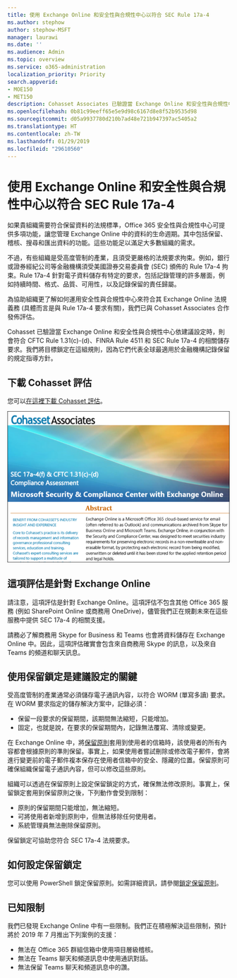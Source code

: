 ```yaml
---
title: 使用 Exchange Online 和安全性與合規性中心以符合 SEC Rule 17a-4
ms.author: stephow
author: stephow-MSFT
manager: laurawi
ms.date: ''
ms.audience: Admin
ms.topic: overview
ms.service: o365-administration
localization_priority: Priority
search.appverid:
- MOE150
- MET150
description: Cohasset Associates 已驗證當 Exchange Online 和安全性與合規性中心依建議設定時，則會符合 CFTC Rule 1.31(c)-(d)、FINRA Rule 4511 和 SEC Rule 17a-4 的相關儲存要求。您可以下載評估。
ms.openlocfilehash: 0b81c99eeff65e5e9d98c6167d8e8f52b9535d98
ms.sourcegitcommit: d05a9937780d210b7ad48e721b947397ac5405a2
ms.translationtype: HT
ms.contentlocale: zh-TW
ms.lasthandoff: 01/29/2019
ms.locfileid: "29610560"
---
```

# <a name="use-exchange-online-and-the-security--compliance-center-to-comply-with-sec-rule-17a-4"></a>使用 Exchange Online 和安全性與合規性中心以符合 SEC Rule 17a-4

如果貴組織需要符合保留資料的法規標準，Office 365 安全性與合規性中心可提供多項功能，讓您管理 Exchange Online 中的資料的生命週期。其中包括保留、稽核、搜尋和匯出資料的功能。這些功能足以滿足大多數組織的需求。

不過，有些組織是受高度管制的產業，且須受更嚴格的法規要求拘束。例如，銀行或證券經紀公司等金融機構須受美國證券交易委員會 (SEC) 頒佈的 Rule 17a-4 拘束。Rule 17a-4 針對電子資料儲存有特定的要求，包括記錄管理的許多層面，例如持續時間、格式、品質、可用性，以及記錄保留的責任歸屬。

為協助組織更了解如何運用安全性與合規性中心來符合其 Exchange Online 法規義務 (具體而言是與 Rule 17a-4 要求有關)，我們已與 Cohasset Associates 合作發佈評估。

Cohasset 已驗證當 Exchange Online 和安全性與合規性中心依建議設定時，則會符合 CFTC Rule 1.31(c)-(d)、FINRA Rule 4511 和 SEC Rule 17a-4 的相關儲存要求。我們將目標鎖定在這組規則，因為它們代表全球最適用於金融機構記錄保留的規定指導方針。

## <a name="download-the-cohasset-assessment"></a>下載 Cohasset 評估

您可以[在這裡下載 Cohasset 評估](https://servicetrust.microsoft.com/ViewPage/TrustDocuments?command=Download&downloadType=Document&downloadId=9fa8349d-a0c9-47d9-93ad-472aa0fa44ec&docTab=6d000410-c9e9-11e7-9a91-892aae8839ad_FAQ_and_White_Papers)。

![Cohasset Associates 的可下載評估標題頁面](media/cohasset-associates-assessment.png)

## <a name="this-assessment-is-specific-to-exchange-online"></a>這項評估是針對 Exchange Online

請注意，這項評估是針對 Exchange Online。這項評估不包含其他 Office 365 服務 (例如 SharePoint Online 或商務用 OneDrive)，儘管我們正在規劃未來在這些服務中提供 SEC 17a-4 的相關支援。

請務必了解商務用 Skype for Business 和 Teams 也會將資料儲存在 Exchange Online 中。因此，這項評估確實會包含來自商務用 Skype 的訊息，以及來自 Teams 的頻道和聊天訊息。

## <a name="using-preservation-lock-is-key-to-the-recommended-configuration"></a>使用保留鎖定是建議設定的關鍵

受高度管制的產業通常必須儲存電子通訊內容，以符合 WORM (單寫多讀) 要求。在 WORM 要求指定的儲存解決方案中，記錄必須：

- 保留一段要求的保留期間，該期間無法縮短，只能增加。
- 固定，也就是說，在要求的保留期間內，記錄無法覆寫、清除或變更。

在 Exchange Online 中，將[保留原則](retention-policies.md)套用到使用者的信箱時，該使用者的所有內容都會根據原則的準則保留。事實上，如果使用者嘗試刪除或修改電子郵件，會將進行變更前的電子郵件複本保存在使用者信箱中的安全、隱藏的位置。保留原則可確保組織保留電子通訊內容，但可以修改這些原則。

組織可以透過在保留原則上設定保留鎖定的方式，確保無法修改原則。事實上，保留鎖定套用到保留原則之後，下列動作會受到限制：

- 原則的保留期間只能增加，無法縮短。
- 可將使用者新增到原則中，但無法移除任何使用者。
- 系統管理員無法刪除保留原則。

保留鎖定可協助您符合 SEC 17a-4 法規要求。

## <a name="how-to-set-up-preservation-lock"></a>如何設定保留鎖定

您可以使用 PowerShell 鎖定保留原則。如需詳細資訊，請參閱[鎖定保留原則](retention-policies.md#locking-a-retention-policy)。

## <a name="known-limitations"></a>已知限制

我們已發現 Exchange Online 中有一些限制。我們正在積極解決這些限制，預計將於 2019 年 7 月推出下列案例的支援：

- 無法在 Office 365 群組信箱中使用項目層級稽核。
- 無法在 Teams 聊天和頻道訊息中使用通訊對話。
- 無法保留 Teams 聊天和頻道訊息中的讚。
